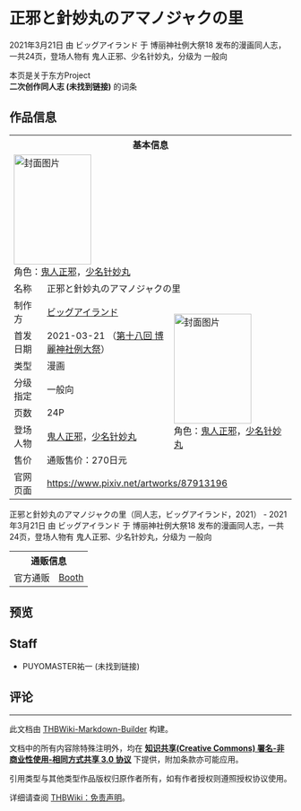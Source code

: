 # 正邪と針妙丸のアマノジャクの里

<!-- source html: G:\repos\THBWiki-Markdown-Builder\THBWikiMarkdown\Temp\main\b\b8\ns0%3A%E6%AD%A3%E9%82%AA%E3%81%A8%E9%87%9D%E5%A6%99%E4%B8%B8%E3%81%AE%E3%82%A2%E3%83%9E%E3%83%8E%E3%82%B8%E3%83%A3%E3%82%AF%E3%81%AE%E9%87%8C.html -->

2021年3月21日 由 ビッグアイランド 于 博丽神社例大祭18 发布的漫画同人志，一共24页，登场人物有 鬼人正邪、少名针妙丸，分级为 一般向

本页是关于东方Project  
 **二次创作同人志 (未找到链接)** 的词条

## 作品信息

<table><tbody><tr><th colspan="3">基本信息</th></tr><tr><td class="cover-artwork-mobile" colspan="2"><a href="./文件-正邪と針妙丸のアマノジャクの里封面.jpg.md" class="image" title="封面图片"><img alt="封面图片" src="https://upload.thwiki.cc/thumb/0/01/%E6%AD%A3%E9%82%AA%E3%81%A8%E9%87%9D%E5%A6%99%E4%B8%B8%E3%81%AE%E3%82%A2%E3%83%9E%E3%83%8E%E3%82%B8%E3%83%A3%E3%82%AF%E3%81%AE%E9%87%8C%E5%B0%81%E9%9D%A2.jpg/138px-%E6%AD%A3%E9%82%AA%E3%81%A8%E9%87%9D%E5%A6%99%E4%B8%B8%E3%81%AE%E3%82%A2%E3%83%9E%E3%83%8E%E3%82%B8%E3%83%A3%E3%82%AF%E3%81%AE%E9%87%8C%E5%B0%81%E9%9D%A2.jpg" decoding="async" loading="lazy" width="138" height="196" srcset="https://upload.thwiki.cc/thumb/0/01/%E6%AD%A3%E9%82%AA%E3%81%A8%E9%87%9D%E5%A6%99%E4%B8%B8%E3%81%AE%E3%82%A2%E3%83%9E%E3%83%8E%E3%82%B8%E3%83%A3%E3%82%AF%E3%81%AE%E9%87%8C%E5%B0%81%E9%9D%A2.jpg/208px-%E6%AD%A3%E9%82%AA%E3%81%A8%E9%87%9D%E5%A6%99%E4%B8%B8%E3%81%AE%E3%82%A2%E3%83%9E%E3%83%8E%E3%82%B8%E3%83%A3%E3%82%AF%E3%81%AE%E9%87%8C%E5%B0%81%E9%9D%A2.jpg 1.5x, https://upload.thwiki.cc/thumb/0/01/%E6%AD%A3%E9%82%AA%E3%81%A8%E9%87%9D%E5%A6%99%E4%B8%B8%E3%81%AE%E3%82%A2%E3%83%9E%E3%83%8E%E3%82%B8%E3%83%A3%E3%82%AF%E3%81%AE%E9%87%8C%E5%B0%81%E9%9D%A2.jpg/277px-%E6%AD%A3%E9%82%AA%E3%81%A8%E9%87%9D%E5%A6%99%E4%B8%B8%E3%81%AE%E3%82%A2%E3%83%9E%E3%83%8E%E3%82%B8%E3%83%A3%E3%82%AF%E3%81%AE%E9%87%8C%E5%B0%81%E9%9D%A2.jpg 2x" data-file-width="1500" data-file-height="2121"></a><div class="cover-char">角色：<a href="./鬼人正邪.md" title="鬼人正邪">鬼人正邪</a>，<a href="./少名针妙丸.md" title="少名针妙丸">少名针妙丸</a></div></td>
</tr><tr><td class="label">名称</td><td colspan="2"> 正邪と針妙丸のアマノジャクの里 </td></tr><tr><td class="label">制作方</td><td><a href="./ビッグアイランド.md" title="ビッグアイランド">ビッグアイランド</a></td><td class="cover-artwork" rowspan="7" style="min-width:196px;"><a href="./文件-正邪と針妙丸のアマノジャクの里封面.jpg.md" class="image" title="封面图片"><img alt="封面图片" src="https://upload.thwiki.cc/thumb/0/01/%E6%AD%A3%E9%82%AA%E3%81%A8%E9%87%9D%E5%A6%99%E4%B8%B8%E3%81%AE%E3%82%A2%E3%83%9E%E3%83%8E%E3%82%B8%E3%83%A3%E3%82%AF%E3%81%AE%E9%87%8C%E5%B0%81%E9%9D%A2.jpg/138px-%E6%AD%A3%E9%82%AA%E3%81%A8%E9%87%9D%E5%A6%99%E4%B8%B8%E3%81%AE%E3%82%A2%E3%83%9E%E3%83%8E%E3%82%B8%E3%83%A3%E3%82%AF%E3%81%AE%E9%87%8C%E5%B0%81%E9%9D%A2.jpg" decoding="async" loading="lazy" width="138" height="196" srcset="https://upload.thwiki.cc/thumb/0/01/%E6%AD%A3%E9%82%AA%E3%81%A8%E9%87%9D%E5%A6%99%E4%B8%B8%E3%81%AE%E3%82%A2%E3%83%9E%E3%83%8E%E3%82%B8%E3%83%A3%E3%82%AF%E3%81%AE%E9%87%8C%E5%B0%81%E9%9D%A2.jpg/208px-%E6%AD%A3%E9%82%AA%E3%81%A8%E9%87%9D%E5%A6%99%E4%B8%B8%E3%81%AE%E3%82%A2%E3%83%9E%E3%83%8E%E3%82%B8%E3%83%A3%E3%82%AF%E3%81%AE%E9%87%8C%E5%B0%81%E9%9D%A2.jpg 1.5x, https://upload.thwiki.cc/thumb/0/01/%E6%AD%A3%E9%82%AA%E3%81%A8%E9%87%9D%E5%A6%99%E4%B8%B8%E3%81%AE%E3%82%A2%E3%83%9E%E3%83%8E%E3%82%B8%E3%83%A3%E3%82%AF%E3%81%AE%E9%87%8C%E5%B0%81%E9%9D%A2.jpg/277px-%E6%AD%A3%E9%82%AA%E3%81%A8%E9%87%9D%E5%A6%99%E4%B8%B8%E3%81%AE%E3%82%A2%E3%83%9E%E3%83%8E%E3%82%B8%E3%83%A3%E3%82%AF%E3%81%AE%E9%87%8C%E5%B0%81%E9%9D%A2.jpg 2x" data-file-width="1500" data-file-height="2121"></a><div class="cover-char">角色：<a href="./鬼人正邪.md" title="鬼人正邪">鬼人正邪</a>，<a href="./少名针妙丸.md" title="少名针妙丸">少名针妙丸</a></div></td>
</tr><tr><td class="label">首发日期</td><td>2021-03-21&#160;（<a href="/展会作品列表?e=%E5%8D%9A%E4%B8%BD%E7%A5%9E%E7%A4%BE%E4%BE%8B%E5%A4%A7%E7%A5%AD%2318">第十八回 博麗神社例大祭</a>）</td></tr><tr><td class="label">类型</td><td>漫画</td></tr><tr><td class="label">分级指定</td><td>一般向</td></tr><tr><td class="label">页数</td><td>24P</td></tr><tr><td class="label">登场人物</td><td><a href="./鬼人正邪.md" title="鬼人正邪">鬼人正邪</a>，<a href="./少名针妙丸.md" title="少名针妙丸">少名针妙丸</a></td></tr><tr><td class="label">售价</td><td>通贩售价：270日元</td></tr>
<tr><td class="label">官网页面</td><td colspan="2"><a rel="nofollow" class="external free" href="https://www.pixiv.net/artworks/87913196">https://www.pixiv.net/artworks/87913196</a></td></tr></tbody></table>

正邪と針妙丸のアマノジャクの里（同人志，ビッグアイランド，2021） - 2021年3月21日 由 ビッグアイランド 于 博丽神社例大祭18 发布的漫画同人志，一共24页，登场人物有 鬼人正邪、少名针妙丸，分级为 一般向

<table><tbody><tr><th colspan="3">通贩信息</th></tr><tr><td class="label">官方通贩</td><td colspan="2"><a rel="nofollow" class="external text" href="https://puyomaster.booth.pm/items/2839098">Booth</a></td></tr></tbody></table>



## 预览

## Staff
- PUYOMASTER祐一 (未找到链接)


## 评论




---

此文档由 [THBWiki-Markdown-Builder](https://github.com/Delsin-Yu/THBWiki-Markdown-Builder) 构建。

文档中的所有内容除特殊注明外，均在 [**知识共享(Creative Commons) 署名-非商业性使用-相同方式共享 3.0 协议**](https://creativecommons.org/licenses/by-sa/3.0/deed.zh-hans) 下提供，附加条款亦可能应用。

引用类型与其他类型作品版权归原作者所有，如有作者授权则遵照授权协议使用。

详细请查阅 [THBWiki：免责声明](https://thbwiki.cc/THBWiki:%E5%85%8D%E8%B4%A3%E5%A3%B0%E6%98%8E)。

